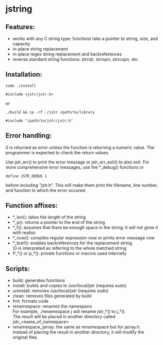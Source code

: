 # jstring

## Features:

- works with any C string type: functions take a pointer to string, size, and capacity.
- in-place string replacement
- in-place regex string replacement and backreferences
- reverse standard string functions: strrstr, strrspn, strrcspn, etc.

## Installation:

```
sudo ./install
```
```
#include <jstr/jstr.h>
```
or
```
./build && cp -rf ./jstr /path/to/library
```
```
#include "/path/to/jstr/jstr.h"
```

## Error handling: 
0 is returned as error unless the function is returning a numeric value. The programmer is expected to check the return values.<br>

Use jstr\_err\(\) to print the error message or jstr\_err\_exit() to also exit. For more comprehensive error messages, use the \*\_debug\(\) functions or
```
define JSTR_DEBUG 1
```
before including "jstr.h". This will make them print the filename, line number, and function in which the error occured.

## Function affixes: 

- \*\_len(): takes the length of the string
- \*\_p(): returns a pointer to the end of the string
- \*\_f(): assumes that there be enough space in the string: it will not grow it with realloc
- \*\_now(): compiles regular expression now or prints error message now
- \*\_bref(): enables backreferences for the replacement string.<br>
\\0 is interpreted as referring to the whole matched string
- P_\*() or p_\*(): private functions or macros used internally

## Scripts:

- build: generates functions
- install: builds and copies to /usr/local/jstr (requires sudo)
- uninstall: removes /usr/local/jstr (requires sudo)
- clean: removes files generated by build
- fmt: formats code
- renamespace: renames the namespace<br>
For example, ./renamespace j will rename jstr\_\*() to j\_\*().<br>
The result will be placed in another directory called jstr\_\<name\_of\_namespace\>
- renamespace\_jarray: the same as renamespace but for jarray.h.<br>
Instead of placing the result in another directory, it will modify the original files
